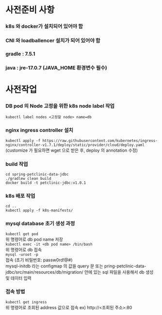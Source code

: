 <!-- TODO:  -->
# 사전준비 사항
### k8s 와 docker가 설치되어 있어야 함
### CNI 와 loadballencer 설치가 되어 있어야 함
### gradle : 7.5.1 
### java : jre-17.0.7 (JAVA_HOME 환경변수 필수)  


  
  
      
      
      
  
# 사전작업
### DB pod 의 Node 고정을 위한 k8s node label 작업
`kubectl label nodes <고정할 node> name=db`
### nginx ingress controller 설치
`kubectl apply -f https://raw.githubusercontent.com/kubernetes/ingress-nginx/controller-v1.7.1/deploy/static/provider/cloud/deploy.yaml`  
(customize 가 필요하면 wget 으로 받은 후, deploy 의 annotation 수정)

### build 작업
`cd spring-petclinic-data-jdbc`  
`./gradlew clean build`  
`docker build -t petclinic-jdbc:v1.0.1`

### k8s 배포 작업
`cd ..`  
`kubectl apply -f k8s-manifests/`

### mysql database 초기 생성 과정
`kubectl get pod`    
위 명령어로 db pod name 저장  
`kubectl exec -it <db pod name> /bin/bash`  
위 명령어로 db 접속  
`mysql -uroot -p`  
접속 (초기 비밀번호: passw0rd!@#)  
mysql-initdb 라는 configmap 의 값을 query 문 또는 pring-petclinic-data-jdbc/src/main/resources/db/migration/ 안에 있는 sql 파일을 사용해서 db 생성 및 데이터 입력  


### 접속 방법
`kubectl get ingress`  
위 명령어로 조회된 address 값으로 접속 ex) http://<조회된 주소>:80  



